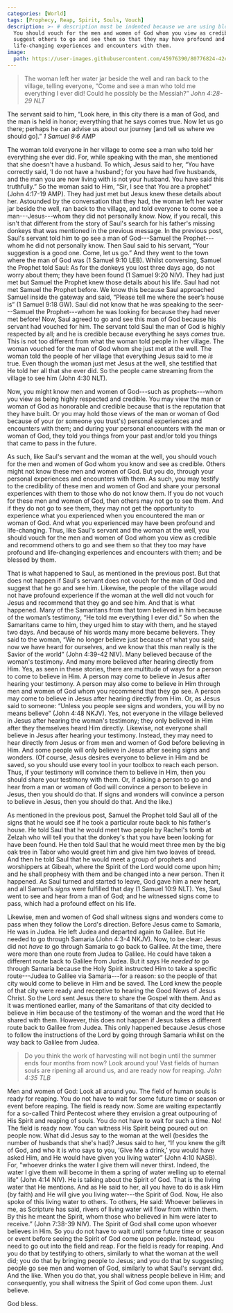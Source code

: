 ```yaml
---
categories: [World]
tags: [Prophecy, Reap, Spirit, Souls, Vouch]
description: >- # description must be indented because we are using block scalar
  You should vouch for the men and women of God whom you view as credible and
  suggest others to go and see them so that they may have profound and
  life-changing experiences and encounters with them.
image:
  path: https://user-images.githubusercontent.com/45976390/80776824-42e23200-8b31-11ea-86fe-8de7609348c7.jpg
---
```


> The woman left her water jar beside the well and ran back to the village,
telling everyone, “Come and see a man who told me everything I ever did! Could
he possibly be the Messiah?” <cite>John 4:28-29 NLT</cite>
>
The servant said to him, “Look here, in this city there is a man of God, and the
man is held in honor; everything that he says comes true. Now let us go there;
perhaps he can advise us about our journey [and tell us where we should go].”
<cite>1 Samuel 9:6 AMP</cite>

The woman told everyone in her village to come see a man who told her everything
she ever did. For, while speaking with the man, she mentioned that she doesn't
have a husband. To which, Jesus said to her, “You have correctly said, ‘I do not
have a husband’; for you have had five husbands, and the man you are now living
with is not your husband. You have said this truthfully.” So the woman said to
Him, “Sir, I see that You are a prophet" (John 4:17-19 AMP). They had just met
but Jesus knew these details about her. Astounded by the conversation that they
had, the woman left her water jar beside the well, ran back to the village, and
told everyone to come see a man---Jesus---whom they did not personally know.
Now, if you recall, this isn't that different from the story of Saul's search
for his father's missing donkeys that was mentioned in the previous message. In
the previous post, Saul's servant told him to go see a man of God---Samuel the
Prophet---whom he did not personally know. Then Saul said to his servant, “Your
suggestion is a good one. Come, let us go.” And they went to the town where the
man of God was (1 Samuel 9:10 LEB). Whilst conversing, Samuel the Prophet told
Saul: As for the donkeys you lost three days ago, do not worry about them; they
have been found (1 Samuel 9:20 NIV). They had just met but Samuel the Prophet
knew those details about his life. Saul had not met Samuel the Prophet before.
We know this because Saul approached Samuel inside the gateway and said, “Please
tell me where the seer’s house is” (1 Samuel 9:18 GW). Saul did not know that he
was speaking to the seer---Samuel the Prophet---whom he was looking for because
they had never met before! Now, Saul agreed to go and see this man of God
because his servant had vouched for him. The servant told Saul the man of God is
highly respected by all; and he is credible because everything he says *comes*
true. This is not too different from what the woman told people in her village.
The woman vouched for the man of God whom she just met at the well. The woman
told the people of her village that everything Jesus said to me *is* true. Even
though the woman just met Jesus at the well, she testified that He told her all
that she ever did. So the people came streaming from the village to see him
(John 4:30 NLT).

Now, you might know men and women of God---such as prophets---whom you view as
being highly respected and credible. You may view the man or woman of God as
honorable and credible because that is the reputation that they have built. Or
you may hold those views of the man or woman of God because of your (or someone
you trust's) personal experiences and encounters with them; and during your
personal encounters with the man or woman of God, they told you things from your
past and/or told you things that came to pass in the future.

As such, like Saul's servant and the woman at the well, you should vouch for the
men and women of God whom you know and see as credible. Others might not know
these men and women of God. But you do, through your personal experiences and
encounters with them. As such, you may testify to the credibility of these men
and women of God and share your personal experiences with them to those who do
not know them. If you do not vouch for these men and women of God, then others
may not go to see them. And if they do not go to see them, they may not get the
opportunity to experience what you experienced when you encountered the man or
woman of God. And what you experienced may have been profound and life-changing.
Thus, like Saul's servant and the woman at the well, you should vouch for the
men and women of God whom you view as credible and recommend others to go and
see them so that they too may have profound and life-changing experiences and
encounters with them; and be blessed by them.

That is what happened to Saul, as mentioned in the previous post. But that does
not happen if Saul's servant does not vouch for the man of God and suggest that
he go and see him. Likewise, the people of the village would not have profound
experience if the woman at the well did not vouch for Jesus and recommend that
they go and see him. And that is what happened. Many of the Samaritans from that
town believed in him because of the woman’s testimony, “He told me everything I
ever did.” So when the Samaritans came to him, they urged him to stay with them,
and he stayed two days. And because of his words many more became believers.
They said to the woman, “We no longer believe just because of what you said; now
we have heard for ourselves, and we know that this man really is the Savior of
the world” (John 4:39-42 NIV). Many believed because of the woman's testimony.
And many more believed after hearing directly from Him. Yes, as seen in these
stories, there are multitude of ways for a person to come to believe in Him. A
person may come to believe in Jesus after hearing your testimony. A person may
also come to believe in Him through men and women of God whom you recommend that
they go see. A person may come to believe in Jesus after hearing directly from
Him. Or, as Jesus said to someone: “Unless you people see signs and wonders, you
will by no means believe” (John 4:48 NKJV). Yes, not everyone in the village
believed in Jesus after hearing the woman's testimony; they only believed in Him
after they themselves heard Him directly. Likewise, not everyone shall believe
in Jesus after hearing your testimony. Instead, they may need to hear directly
from Jesus or from men and women of God before believing in Him. And some people
will only believe in Jesus after seeing signs and wonders. (Of course, Jesus
desires everyone to believe in Him and be saved, so you should use every tool in
your toolbox to reach each person. Thus, if your testimony will convince them
to believe in Him, then you should share your testimony with them. Or, if asking
a person to go and hear from a man or woman of God will convince a person to
believe in Jesus, then you should do that. If signs and wonders will convince a
person to believe in Jesus, then you should do that. And the like.)

As mentioned in the previous post, Samuel the Prophet told Saul all of the signs
that he would see if he took a particular route back to his father's house. He
told Saul that he would meet two people by Rachel's tomb at Zelzah who will tell
you that the donkey's that you have been looking for have been found. He then
told Saul that he would meet three men by the big oak tree in Tabor who would
greet him and give him two loaves of bread. And then he told Saul that he would
meet a group of prophets and worshippers at Gibeah, where the Spirit of the Lord
would come upon him; and he shall prophesy with them and be changed into a new
person. Then it happened. As Saul turned and started to leave, God gave him a
new heart, and all Samuel’s *signs* were fulfilled that day (1 Samuel 10:9 NLT).
Yes, Saul went to see and hear from a man of God; and he witnessed signs come to
pass, which had a profound effect on his life.

Likewise, men and women of God shall witness signs and wonders come to pass when
they follow the Lord's direction. Before Jesus came to Samaria, He was in Judea.
He left Judea and departed again to Galilee. But He needed to go through Samaria
(John 4:3-4 NKJV). Now, to be clear: Jesus did not *have to* go through Samaria
to go back to Galilee. At the time, there were more than one route from Judea to
Galilee. He could have taken a different route back to Galilee from Judea. But
it says He *needed to* go through Samaria because the Holy Spirit instructed Him
to take a specific route---Judea to Galilee via Samaria---for a reason: so the
people of that city would come to believe in Him and be saved. The Lord knew the
people of that city were ready and receptive to hearing the Good News of Jesus
Christ. So the Lord sent Jesus there to share the Gospel with them. And as it
was mentioned earlier, many of the Samaritans of that city decided to believe in
Him because of the testimony of the woman and the word that He shared with them.
However, this does not happen if Jesus takes a different route back to Galilee
from Judea. This only happened because Jesus chose to follow the instructions of
the Lord by going through Samaria whilst on the way back to Galilee from Judea.

> Do you think the work of harvesting will not begin until the summer ends four
months from now? Look around you! Vast fields of human souls are ripening all
around us, and are ready now for reaping. <cite>John 4:35 TLB</cite>

Men and women of God: Look all around you. The field of human souls is ready for
reaping. You do not have to wait for some future time or season or event before
reaping. The field is ready now. Some are waiting expectantly for a so-called
Third Pentecost where they envision a great outpouring of His Spirit and reaping
of souls. You do not have to wait for such a time. No! The field is ready now.
You can witness His Spirit being poured out on people now. What did Jesus say to
the woman at the well (besides the number of husbands that she's had)? Jesus
said to her, “If you knew the gift of God, and who it is who says to you, ‘Give
Me a drink,’ you would have asked Him, and He would have given you living
water” (John 4:10 NASB). For, "whoever drinks the water I give them will never
thirst. Indeed, the water I give them will become in them a spring of water
welling up to eternal life” (John 4:14 NIV). He is talking about the Spirit of
God. That is the living water that He mentions. And as He said to her, all you
have to do is ask Him (by faith) and He will give you living water---the Spirit
of God. Now, He also spoke of this living water to others. To others, He said:
Whoever believes in me, as Scripture has said, rivers of living water will flow
from within them. By this he meant the Spirit, whom those who believed in him
were later to receive.” (John 7:38-39 NIV). The Spirit of God shall come upon
whoever believes in Him. So you do not have to wait until some future time or
season or event before seeing the Spirit of God come upon people. Instead, you
need to go out into the field and reap. For the field is ready for reaping. And
you do that by testifying to others, similarly to what the woman at the well
did; you do that by bringing people to Jesus; and you do that by suggesting
people go see men and women of God, similarly to what Saul's servant did. And
the like. When you do that, you shall witness people believe in Him; and
consequently, you shall witness the Spirit of God come upon them. Just believe.

God bless.
